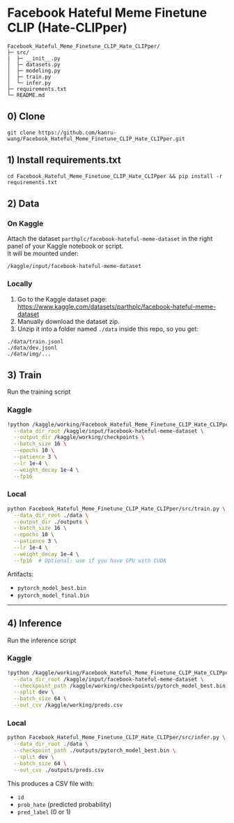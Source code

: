 # Facebook Hateful Meme Finetune CLIP (Hate-CLIPper)

    Facebook_Hateful_Meme_Finetune_CLIP_Hate_CLIPper/
    ├─ src/
    |  ├─ __init__.py
    │  ├─ datasets.py
    │  ├─ modeling.py
    │  ├─ train.py
    │  └─ infer.py
    ├─ requirements.txt
    └─ README.md

## 0) Clone

    git clone https://github.com/kanru-wang/Facebook_Hateful_Meme_Finetune_CLIP_Hate_CLIPper.git

## 1) Install requirements.txt

    cd Facebook_Hateful_Meme_Finetune_CLIP_Hate_CLIPper && pip install -r requirements.txt

## 2) Data

### On Kaggle
Attach the dataset `parthplc/facebook-hateful-meme-dataset` in the right panel of your Kaggle notebook or script.  
It will be mounted under:
```
/kaggle/input/facebook-hateful-meme-dataset
```

###  Locally
1. Go to the Kaggle dataset page:  
   https://www.kaggle.com/datasets/parthplc/facebook-hateful-meme-dataset
2. Manually download the dataset zip.
3. Unzip it into a folder named `./data` inside this repo, so you get:
```
./data/train.jsonl
./data/dev.jsonl
./data/img/...
```

## 3) Train

Run the training script

### Kaggle
```bash
!python /kaggle/working/Facebook_Hateful_Meme_Finetune_CLIP_Hate_CLIPper/src/train.py \
  --data_dir_root /kaggle/input/facebook-hateful-meme-dataset \
  --output_dir /kaggle/working/checkpoints \
  --batch_size 16 \
  --epochs 10 \
  --patience 3 \
  --lr 1e-4 \
  --weight_decay 1e-4 \
  --fp16
```

### Local
```bash
python Facebook_Hateful_Meme_Finetune_CLIP_Hate_CLIPper/src/train.py \
  --data_dir_root ./data \
  --output_dir ./outputs \
  --batch_size 16 \
  --epochs 10 \
  --patience 3 \
  --lr 1e-4 \
  --weight_decay 1e-4 \
  --fp16  # Optional: use if you have GPU with CUDA
```

Artifacts:
- `pytorch_model_best.bin`
- `pytorch_model_final.bin`

---

## 4) Inference

Run the inference script

### Kaggle
```bash
!python /kaggle/working/Facebook_Hateful_Meme_Finetune_CLIP_Hate_CLIPper/src/infer.py \
  --data_dir_root /kaggle/input/facebook-hateful-meme-dataset \
  --checkpoint_path /kaggle/working/checkpoints/pytorch_model_best.bin \
  --split dev \
  --batch_size 64 \
  --out_csv /kaggle/working/preds.csv
```

### Local
```bash
python Facebook_Hateful_Meme_Finetune_CLIP_Hate_CLIPper/src/infer.py \
  --data_dir_root ./data \
  --checkpoint_path ./outputs/pytorch_model_best.bin \
  --split dev \
  --batch_size 64 \
  --out_csv ./outputs/preds.csv
```

This produces a CSV file with:
- `id`
- `prob_hate` (predicted probability)
- `pred_label` (0 or 1)
